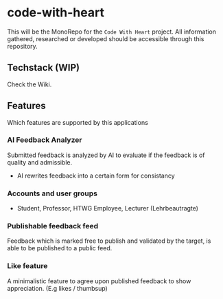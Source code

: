 # code-with-heart
This will be the MonoRepo for the `Code With Heart` project. All information gathered, researched or developed should be accessible through this repository.

## Techstack (WIP)
Check the Wiki. 

## Features
Which features are supported by this applications

### AI Feedback Analyzer
Submitted feedback is analyzed by AI to evaluate if the feedback is of quality and admissible.
- AI rewrites feedback into a certain form for consistancy
  
### Accounts and user groups
- Student, Professor, HTWG Employee, Lecturer (Lehrbeautragte)
  
### Publishable feedback feed
Feedback which is marked free to publish and validated by the target, is able to be published to a public feed.

### Like feature 
A minimalistic feature to agree upon published feedback to show appreciation. (E.g likes / thumbsup) 
